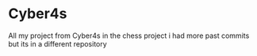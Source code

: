 # Cyber4s
All my project from Cyber4s
in the chess project i had more past commits but its in a different repository
